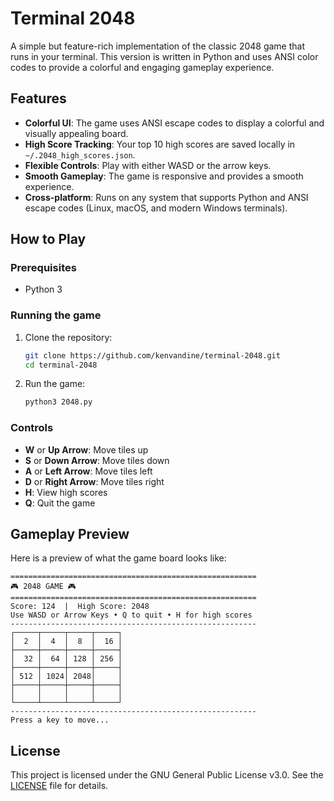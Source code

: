 # Terminal 2048

A simple but feature-rich implementation of the classic 2048 game that runs in your terminal. This version is written in Python and uses ANSI color codes to provide a colorful and engaging gameplay experience.

## Features

- **Colorful UI**: The game uses ANSI escape codes to display a colorful and visually appealing board.
- **High Score Tracking**: Your top 10 high scores are saved locally in `~/.2048_high_scores.json`.
- **Flexible Controls**: Play with either WASD or the arrow keys.
- **Smooth Gameplay**: The game is responsive and provides a smooth experience.
- **Cross-platform**: Runs on any system that supports Python and ANSI escape codes (Linux, macOS, and modern Windows terminals).

## How to Play

### Prerequisites

- Python 3

### Running the game

1.  Clone the repository:
    ```bash
    git clone https://github.com/kenvandine/terminal-2048.git
    cd terminal-2048
    ```
2.  Run the game:
    ```bash
    python3 2048.py
    ```

### Controls

- **W** or **Up Arrow**: Move tiles up
- **S** or **Down Arrow**: Move tiles down
- **A** or **Left Arrow**: Move tiles left
- **D** or **Right Arrow**: Move tiles right
- **H**: View high scores
- **Q**: Quit the game

## Gameplay Preview

Here is a preview of what the game board looks like:

```
=======================================================
🎮 2048 GAME 🎮
=======================================================
Score: 124  |  High Score: 2048
Use WASD or Arrow Keys • Q to quit • H for high scores
-------------------------------------------------------
┌─────┬─────┬─────┬─────┐
│  2  │  4  │  8  │  16 │
├─────┼─────┼─────┼─────┤
│  32 │  64 │ 128 │ 256 │
├─────┼─────┼─────┼─────┤
│ 512 │ 1024│ 2048│     │
├─────┼─────┼─────┼─────┤
│     │     │     │     │
└─────┴─────┴─────┴─────┘
-------------------------------------------------------
Press a key to move...

```

## License

This project is licensed under the GNU General Public License v3.0. See the [LICENSE](LICENSE) file for details.
